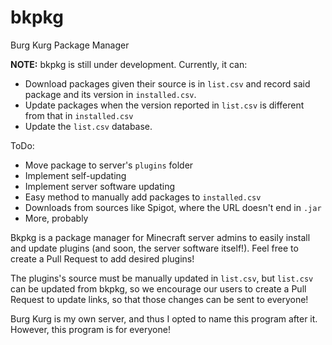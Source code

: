 # bkpkg
Burg Kurg Package Manager

**NOTE:** bkpkg is still under development. Currently, it can:

- Download packages given their source is in `list.csv` and record said package and its version in `installed.csv`.
- Update packages when the version reported in `list.csv` is different from that in `installed.csv`
- Update the `list.csv` database.

ToDo:

- Move package to server's `plugins` folder
- Implement self-updating
- Implement server software updating
- Easy method to manually add packages to `installed.csv`
- Downloads from sources like Spigot, where the URL doesn't end in `.jar`
- More, probably

Bkpkg is a package manager for Minecraft server admins to easily install and update plugins (and soon, the server software itself!). Feel free to create a Pull Request to add desired plugins!

The plugins's source must be manually updated in `list.csv`, but `list.csv` can be updated from bkpkg, so we encourage our users to create a Pull Request to update links, so that those changes can be sent to everyone!

Burg Kurg is my own server, and thus I opted to name this program after it. However, this program is for everyone!
